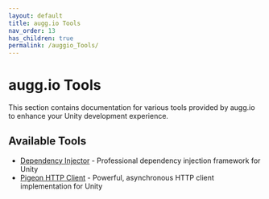 ```yaml
---
layout: default
title: augg.io Tools
nav_order: 13
has_children: true
permalink: /auggio_Tools/
---
```


# augg.io Tools

This section contains documentation for various tools provided by augg.io to enhance your Unity development experience.

## Available Tools

- [Dependency Injector](Dependency_Injector_Manual) - Professional dependency injection framework for Unity
- [Pigeon HTTP Client](Pigeon_HTTP_Client_Manual) - Powerful, asynchronous HTTP client implementation for Unity